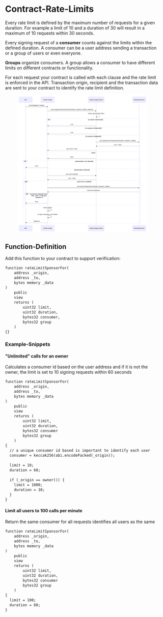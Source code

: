 # Contract-Rate-Limits

Every rate limit is defined by the maximum number of requests for a given duration. For example a limit of 10 and a duration of 30 will result in a maximum of 10 requests within 30 seconds.

Every signing request of a **consumer** counts against the limits within the defined duration. A consumer can be a user address sending a transaction or a group of users or even everyone.

**Groups** organize consumers. A group allows a consumer to have different limits on different contracts or functionality.

For each request your contract is called with each clause and the rate limit is enforced in the API. Transaction origin, recipient and the transaction data are sent to your contract to identify the rate limit definition.

<figure><img src="../../.gitbook/assets/image (10).png" alt=""><figcaption></figcaption></figure>

## Function-Definition

Add this function to your contract to support verification:

```solidity
function rateLimitSponsorFor(
    address _origin,
    address _to,
    bytes memory _data
)
    public
    view
    returns (
        uint32 limit,
        uint32 duration,
        bytes32 consumer,
        bytes32 group
    )
{}
```

### Example-Snippets

#### "Unlimited" calls for an owner

Calculates a consumer id based on the user address and if it is not the owner, the limit is set to 10 signing requests within 60 seconds

```solidity
function rateLimitSponsorFor(
    address _origin,
    address _to,
    bytes memory _data
)
    public
    view
    returns (
        uint32 limit,
        uint32 duration,
        bytes32 consumer
        bytes32 group
    )
{
  // a unique consumer id based is important to identify each user
  consumer = keccak256(abi.encodePacked(_origin));

  limit = 10;
  duration = 60;

  if (_origin == owner()) {
    limit = 1000;
    duration = 10;
  }
}
```

#### Limit all users to 100 calls per minute

Return the same consumer for all requests identifies all users as the same

```solidity
function rateLimitSponsorFor(
    address _origin,
    address _to,
    bytes memory _data
)
    public
    view
    returns (
        uint32 limit,
        uint32 duration,
        bytes32 consumer
        bytes32 group
    )
{
  limit = 100;
  duration = 60;
}
```
